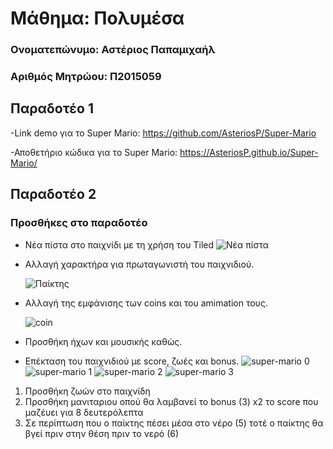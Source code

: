 # Μάθημα: Πολυμέσα


### Ονοματεπώνυμο: Αστέριος Παπαμιχαήλ

### Αριθμός Μητρώου: Π2015059

## Παραδοτέο 1


-Link demo για το Super Mario: https://github.com/AsteriosP/Super-Mario

-Αποθετήριο κώδικα για το Super Mario: https://AsteriosP.github.io/Super-Mario/

## Παραδοτέο 2

### Προσθήκες στο παραδοτέο
* Νέα πίστα στο παιχνίδι με τη χρήση του Tiled
  ![Νέα πίστα](https://user-images.githubusercontent.com/18286552/32569376-9faf5c46-c4c9-11e7-8c36-7790e5fd4d1f.png)
* Αλλαγή χαρακτήρα για πρωταγωνιστή του παιχνιδιού.

  ![Παίκτης](https://user-images.githubusercontent.com/18286552/32569595-38c59aa8-c4ca-11e7-8a67-bd95427df43a.png)
* Αλλαγή της εμφάνισης των coins και του amimation τους.

  ![coin](https://user-images.githubusercontent.com/18286552/32569655-5bb37404-c4ca-11e7-9042-75c8f31b03d1.png)
* Προσθήκη ήχων και μουσικής καθώς.
* Επέκταση του παιχνιδιού με score, ζωές και bonus.
  ![super-mario 0](https://user-images.githubusercontent.com/18286552/32570180-068e7efe-c4cc-11e7-90d6-c4ddc6b9d630.png)
  ![super-mario 1](https://user-images.githubusercontent.com/18286552/32570181-06b4dc66-c4cc-11e7-9700-1af6de67c1cb.png)
  ![super-mario 2](https://user-images.githubusercontent.com/18286552/32570720-aa6c20ca-c4cd-11e7-9a6d-9c5319bfb29b.png)
  ![super-mario 3](https://user-images.githubusercontent.com/18286552/32570721-aa99228c-c4cd-11e7-9147-4b86af56925f.png)

1) Προσθήκη ζωών στο παιχνίδη
2) Προσθήκη μανιταριου οπού θα λαμβανεί το  bonus (3) x2 το score που μαζέυει για 8 δευτερόλεπτα
4) Σε περίπτωση που ο παίκτης πέσει μέσα στο νέρο (5) τοτέ ο παίκτης θα βγεί πριν στην  θέση πριν το νερό (6)

